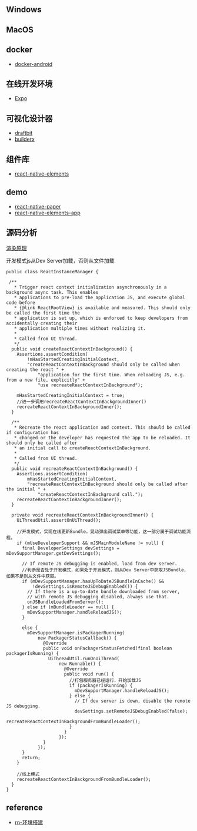 ## Windows

## MacOS

## docker
- [docker-android](https://github.com/react-native-community/docker-android)

## 在线开发环境
- [Expo](https://snack.expo.dev/)

## 可视化设计器
- [draftbit](https://draftbit.com/react-native-visual-builder)
- [builderx](https://builderx.io/)

## 组件库
- [react-native-elements](https://github.com/react-native-elements/react-native-elements)

## demo
- [react-native-paper](https://github.com/callstack/react-native-paper)
- [react-native-elements-app](https://github.com/react-native-elements/react-native-elements-app)

## 源码分析
[渲染原理](https://github.com/sucese/react-native/blob/master/doc/ReactNative%E6%BA%90%E7%A0%81%E7%AF%87/4ReactNative%E6%BA%90%E7%A0%81%E7%AF%87%EF%BC%9A%E6%B8%B2%E6%9F%93%E5%8E%9F%E7%90%86.md)

开发模式js从Dev Server加载，否则从文件加载
```
public class ReactInstanceManager {

 /**
   * Trigger react context initialization asynchronously in a background async task. This enables
   * applications to pre-load the application JS, and execute global code before
   * {@link ReactRootView} is available and measured. This should only be called the first time the
   * application is set up, which is enforced to keep developers from accidentally creating their
   * application multiple times without realizing it.
   *
   * Called from UI thread.
   */
  public void createReactContextInBackground() {
    Assertions.assertCondition(
        !mHasStartedCreatingInitialContext,
        "createReactContextInBackground should only be called when creating the react " +
            "application for the first time. When reloading JS, e.g. from a new file, explicitly" +
            "use recreateReactContextInBackground");

    mHasStartedCreatingInitialContext = true;
    //进一步调用recreateReactContextInBackgroundInner()
    recreateReactContextInBackgroundInner();
  }

  /**
   * Recreate the react application and context. This should be called if configuration has
   * changed or the developer has requested the app to be reloaded. It should only be called after
   * an initial call to createReactContextInBackground.
   *
   * Called from UI thread.
   */
  public void recreateReactContextInBackground() {
    Assertions.assertCondition(
        mHasStartedCreatingInitialContext,
        "recreateReactContextInBackground should only be called after the initial " +
            "createReactContextInBackground call.");
    recreateReactContextInBackgroundInner();
  }

  private void recreateReactContextInBackgroundInner() {
    UiThreadUtil.assertOnUiThread();

    //开发模式，实现在线更新Bundle，晃动弹出调试菜单等功能，这一部分属于调试功能流程。
    if (mUseDeveloperSupport && mJSMainModuleName != null) {
      final DeveloperSettings devSettings = mDevSupportManager.getDevSettings();

      // If remote JS debugging is enabled, load from dev server.
      //判断是否处于开发模式，如果处于开发模式，则从Dev Server中获取JSBundle，如果不是则从文件中获取。
      if (mDevSupportManager.hasUpToDateJSBundleInCache() &&
          !devSettings.isRemoteJSDebugEnabled()) {
        // If there is a up-to-date bundle downloaded from server,
        // with remote JS debugging disabled, always use that.
        onJSBundleLoadedFromServer();
      } else if (mBundleLoader == null) {
        mDevSupportManager.handleReloadJS();
      } 
      
      else {
        mDevSupportManager.isPackagerRunning(
            new PackagerStatusCallback() {
              @Override
              public void onPackagerStatusFetched(final boolean packagerIsRunning) {
                UiThreadUtil.runOnUiThread(
                    new Runnable() {
                      @Override
                      public void run() {
                        //打包服务器已经运行，开始加载JS
                        if (packagerIsRunning) {
                          mDevSupportManager.handleReloadJS();
                        } else {
                          // If dev server is down, disable the remote JS debugging.
                          devSettings.setRemoteJSDebugEnabled(false);
                          recreateReactContextInBackgroundFromBundleLoader();
                        }
                      }
                    });
              }
            });
      }
      return;
    }

    //线上模式
    recreateReactContextInBackgroundFromBundleLoader();
  }
}
```

## reference
- [rn-环境搭建](https://reactnative.dev/docs/environment-setup)
